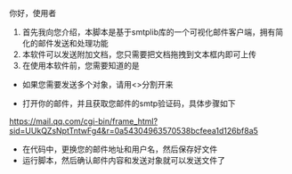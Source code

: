 你好，使用者

1. 首先我向您介绍，本脚本是基于smtplib库的一个可视化邮件客户端，拥有简化的邮件发送和处理功能
2. 本软件可以发送附加文档，您只需要把文档拖拽到文本框内即可上传
3. 在使用本软件前，您需要知道的是

* 如果您需要发送多个对象，请用<>分割开来

* 打开你的邮件，并且获取您邮件的smtp验证码，具体步骤如下

https://mail.qq.com/cgi-bin/frame_html?sid=UUkQZsNptTntwFg4&r=0a54304963570538bcfeea1d126bf8a5

* 在代码中，更换您的邮件地址和用户名，然后保存好文件
* 运行脚本，然后确认邮件内容和发送对象就可以发送文件了